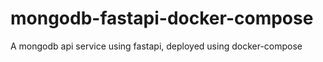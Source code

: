 # mongodb-fastapi-docker-compose
  A mongodb api service using fastapi, deployed using docker-compose
